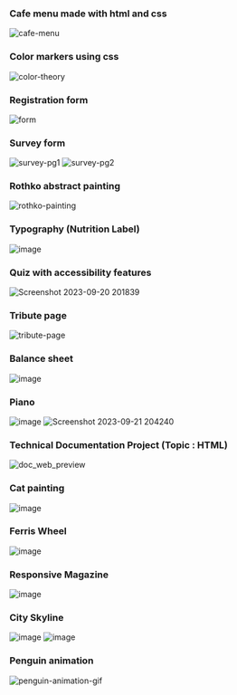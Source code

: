 ### Cafe menu made with html and css

![cafe-menu](assets/cafemenu.png)

### Color markers using css

![color-theory](assets/colortheory.png)

### Registration form

![form](assets/form.png)

### Survey form

![survey-pg1](assets/surveypg1.png)
![survey-pg2](assets/surveypg2.png)

### Rothko abstract painting

![rothko-painting](assets/rothko.png)

### Typography (Nutrition Label)

![image](https://github.com/rvif/RWD/assets/127775103/285631f0-794c-41e2-b9ac-8f7b6e186a79)

### Quiz with accessibility features

![Screenshot 2023-09-20 201839](https://github.com/rvif/RWD/assets/127775103/03d42a5e-948b-49b1-a155-ec2ecd538673)

### Tribute page

![tribute-page](https://github.com/rvif/RWD/assets/127775103/3f4c7aed-1d77-4262-a9b2-1ec573f9c782)

### Balance sheet

![image](https://github.com/rvif/RWD/assets/127775103/b2805bf6-1527-472d-929b-1b68feaecf26)

### Piano

![image](https://github.com/rvif/RWD/assets/127775103/b4b97e46-7681-43fb-be3e-af11df25e217)    ![Screenshot 2023-09-21 204240](https://github.com/rvif/RWD/assets/127775103/58ba0f27-a0a9-4a29-9314-5daff4d1400a)

### Technical Documentation Project (Topic : HTML)

<img src="assets/Technical Documentatio gif.gif" alt="doc_web_preview">

### Cat painting 

 ![image](assets/cat-painting.png)

### Ferris Wheel

  ![image](assets/ferris-wheel.gif)

### Responsive Magazine

  ![image](assets/responsive-magazine.jpeg)

### City Skyline 

  ![image](assets/city-day.png) ![image](assets/city-night.png)

### Penguin animation

 <img src="assets/penguin.gif" alt="penguin-animation-gif">